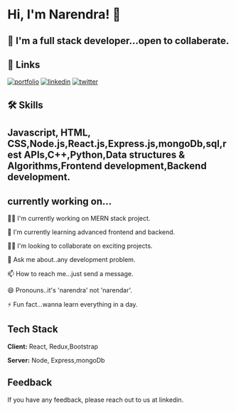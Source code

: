 
# Hi, I'm Narendra! 👋


## 🚀 I'm a full stack developer...open to collaberate.


## 🔗 Links
[![portfolio](https://img.shields.io/badge/my_portfolio-000?style=for-the-badge&logo=ko-fi&logoColor=white)](https://katherinempeterson.com/)
[![linkedin](https://img.shields.io/badge/linkedin-0A66C2?style=for-the-badge&logo=linkedin&logoColor=white)](https://linkedin.com/in/narendra-chaudhary-8ba622168)
[![twitter](https://img.shields.io/badge/instagram-1DA1F2?style=for-the-badge&logo=instagram&logoColor=white)](https://www.instagram.com/narendrachaudhary5950/)


## 🛠 Skills
## Javascript, HTML, CSS,Node.js,React.js,Express.js,mongoDb,sql,rest APIs,C++,Python,Data structures & Algorithms,Frontend development,Backend development.


## currently working on...
👩‍💻 I'm currently working on MERN stack project.

🧠 I'm currently learning advanced frontend and backend.

👯‍♀️ I'm looking to collaborate on exciting projects.



💬 Ask me about..any development problem.

📫 How to reach me...just send a message.

😄 Pronouns..it's 'narendra' not 'narendar'.

⚡️ Fun fact...wanna learn everything in a day.





## Tech Stack

**Client:** React, Redux,Bootstrap

**Server:** Node, Express,mongoDb


## Feedback

If you have any feedback, please reach out to us at linkedin.


